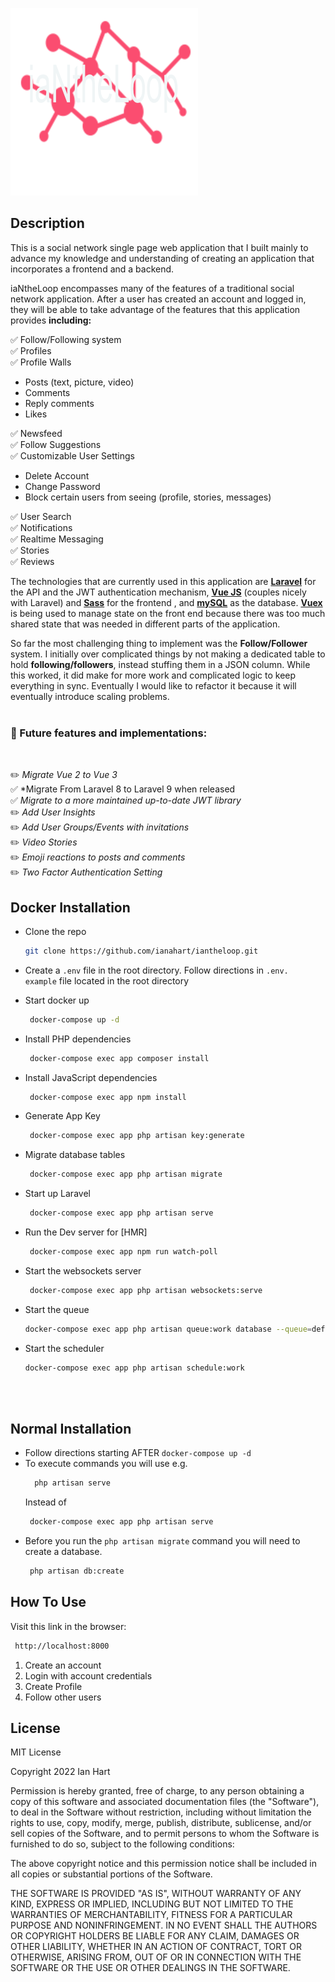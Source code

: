 ![iaNtheLoop logo](/resources/assets/iantheloop_README_logo.png)

## Description


This is a social network single page web application that I built mainly to advance my knowledge and understanding of creating an application that incorporates a frontend and a backend.

iaNtheLoop encompasses many of the features of a traditional social network application. After a user has created an account and logged in, they will be able to take advantage of the features that this application provides **including:**

 ✅ Follow/Following system </br>
 ✅ Profiles</br>
 ✅ Profile Walls</br>
 - Posts (text, picture, video)
 - Comments
 - Reply comments
 - Likes

 ✅ Newsfeed </br>
 ✅ Follow Suggestions </br>
 ✅ Customizable User Settings</br>
 - Delete Account
 - Change Password
 - Block certain users from seeing (profile, stories, messages)

 ✅ User Search </br>
 ✅ Notifications </br>
 ✅ Realtime Messaging </br>
 ✅ Stories </br>
 ✅ Reviews</br>


 The technologies that are currently used in this application are [**Laravel**](https://laravel.com/)  for the API and the JWT authentication mechanism, [**Vue JS**](https://vuejs.org/) (couples nicely with Laravel) and [**Sass**](https://sass-lang.com/) for the frontend , and [**mySQL**](https://www.mysql.com/) as the database. [**Vuex**](https://vuex.vuejs.org/) is being used to manage state on the front end because there was too much shared state that was needed in different parts of the application.

 So far the most challenging thing to implement was the **Follow/Follower** system. I initially over complicated things by not making a dedicated table to hold **following/followers**, instead stuffing them in a JSON column. While this worked, it did make for more work and complicated logic to keep everything in sync. Eventually I would like to refactor it because it will eventually introduce scaling problems.
<br>
<br>
 ### 🔮 Future features and implementations:
<br>

✏️ *Migrate Vue 2 to Vue 3* <br>
✅ *Migrate From Laravel 8 to Laravel 9 when released<br>
✅ *Migrate to a more maintained up-to-date JWT library* <br>
✏️ *Add User Insights* <br>
✏️ *Add User Groups/Events with invitations* <br>
✏️ *Video Stories* <br>
✏️ *Emoji reactions to posts and comments* <br>
✏️ *Two Factor Authentication Setting* <br>







## Docker Installation

- Clone the repo
   ````sh
   git clone https://github.com/ianahart/iantheloop.git
   ````
- Create a ````.env```` file in the root directory. Follow directions in ````.env.        example```` file located in the root directory

- Start docker up
   ````sh
    docker-compose up -d
   ````

- Install PHP dependencies
   ````sh
    docker-compose exec app composer install
   ````
- Install JavaScript dependencies
   ````sh
    docker-compose exec app npm install
   ````

- Generate App Key
    ````sh
     docker-compose exec app php artisan key:generate
   ````
- Migrate database tables
  ````sh
   docker-compose exec app php artisan migrate
  ````
- Start up Laravel
  ````sh
   docker-compose exec app php artisan serve
  ````
- Run the Dev server for [HMR]
  ````sh
   docker-compose exec app npm run watch-poll
  ````
- Start the websockets server
  ````sh
   docker-compose exec app php artisan websockets:serve
  ````
- Start the queue
  ````sh
  docker-compose exec app php artisan queue:work database --queue=default,interactions,stories
  ````
- Start the scheduler
  ````sh
  docker-compose exec app php artisan schedule:work
<br>
<br>

## Normal Installation
- Follow directions starting AFTER ``docker-compose up -d``
- To execute commands you will use e.g.
   ````sh
     php artisan serve
   ````
   Instead of
   ````sh
    docker-compose exec app php artisan serve
   ````
- Before you run the ````php artisan migrate```` command you will need to create a database.
   ````sh
    php artisan db:create
   ````


## How To Use
   Visit this link in the browser:
   ````sh
    http://localhost:8000
   ````

1. Create an account
2. Login with account credentials
3. Create Profile
4. Follow other users



## License

MIT License

Copyright 2022 Ian Hart

Permission is hereby granted, free of charge, to any person obtaining a copy
of this software and associated documentation files (the "Software"), to deal
in the Software without restriction, including without limitation the rights
to use, copy, modify, merge, publish, distribute, sublicense, and/or sell
copies of the Software, and to permit persons to whom the Software is
furnished to do so, subject to the following conditions:

The above copyright notice and this permission notice shall be included in all
copies or substantial portions of the Software.

THE SOFTWARE IS PROVIDED "AS IS", WITHOUT WARRANTY OF ANY KIND, EXPRESS OR
IMPLIED, INCLUDING BUT NOT LIMITED TO THE WARRANTIES OF MERCHANTABILITY,
FITNESS FOR A PARTICULAR PURPOSE AND NONINFRINGEMENT. IN NO EVENT SHALL THE
AUTHORS OR COPYRIGHT HOLDERS BE LIABLE FOR ANY CLAIM, DAMAGES OR OTHER
LIABILITY, WHETHER IN AN ACTION OF CONTRACT, TORT OR OTHERWISE, ARISING FROM,
OUT OF OR IN CONNECTION WITH THE SOFTWARE OR THE USE OR OTHER DEALINGS IN THE
SOFTWARE.
